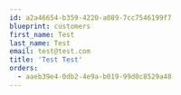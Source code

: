 ```yaml
---
id: a2a46654-b359-4220-a089-7cc7546199f7
blueprint: customers
first_name: Test
last_name: Test
email: test@test.com
title: 'Test Test'
orders:
  - aaeb39e4-0db2-4e9a-b019-99d0c8529a48
---
```


